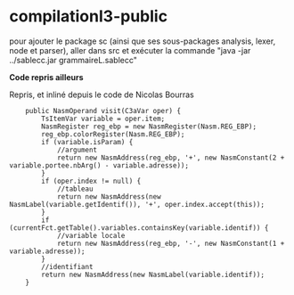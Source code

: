 # compilationl3-public

pour ajouter le package sc (ainsi que ses sous-packages analysis, lexer, node et parser),
aller dans src et exécuter la commande "java -jar ../sablecc.jar grammaireL.sablecc"

**Code repris ailleurs**

Repris, et inliné depuis le code de Nicolas Bourras
```java11
    public NasmOperand visit(C3aVar oper) {
        TsItemVar variable = oper.item;
        NasmRegister reg_ebp = new NasmRegister(Nasm.REG_EBP);
        reg_ebp.colorRegister(Nasm.REG_EBP);
        if (variable.isParam) {
            //argument
            return new NasmAddress(reg_ebp, '+', new NasmConstant(2 + variable.portee.nbArg() - variable.adresse));
        }
        if (oper.index != null) {
            //tableau
            return new NasmAddress(new NasmLabel(variable.getIdentif()), '+', oper.index.accept(this));
        }
        if (currentFct.getTable().variables.containsKey(variable.identif)) {
            //variable locale
            return new NasmAddress(reg_ebp, '-', new NasmConstant(1 + variable.adresse));
        }
        //identifiant
        return new NasmAddress(new NasmLabel(variable.identif));
    }
```